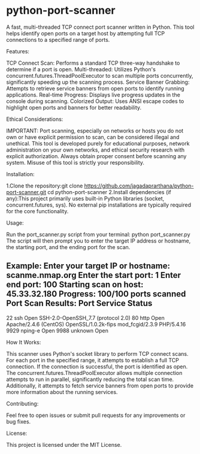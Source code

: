 # python-port-scanner
A fast, multi-threaded TCP connect port scanner written in Python. This tool helps identify open ports on a target host by attempting full TCP connections to a specified range of ports.

Features:

TCP Connect Scan: Performs a standard TCP three-way handshake to determine if a port is open.
Multi-threaded: Utilizes Python's concurrent.futures.ThreadPoolExecutor to scan multiple ports concurrently, significantly speeding up the scanning process.
Service Banner Grabbing: Attempts to retrieve service banners from open ports to identify running applications.
Real-time Progress: Displays live progress updates in the console during scanning.
Colorized Output: Uses ANSI escape codes to highlight open ports and banners for better readability.

Ethical Considerations:

IMPORTANT:
Port scanning, especially on networks or hosts you do not own or have explicit permission to scan, can be considered illegal and unethical. This tool is developed purely for educational purposes, network administration on your own networks, and ethical security research with explicit authorization. Always obtain proper consent before scanning any system. Misuse of this tool is strictly your responsibility.

Installation:

1.Clone the repository:git clone https://github.com/jagadaprarthana/python-port-scanner.git
cd python-port-scanner
2.Install dependencies (if any):This project primarily uses built-in Python libraries (socket, concurrent.futures, sys). No external pip installations are typically required for the core functionality.

Usage:

Run the port_scanner.py script from your terminal:
python port_scanner.py
The script will then prompt you to enter the target IP address or hostname, the starting port, and the ending port for the scan.

Example:
Enter your target IP or hostname: scanme.nmap.org
Enter the start port: 1
Enter end port: 100
Starting scan on host: 45.33.32.180
Progress: 100/100 ports scanned
Port Scan Results:
Port     Service         Status
-------------------------------------------------------------------------------------
22       ssh             Open
        SSH-2.0-OpenSSH_7.7 (protocol 2.0)
80       http            Open
        Apache/2.4.6 (CentOS) OpenSSL/1.0.2k-fips mod_fcgid/2.3.9 PHP/5.4.16
9929     nping-e            Open
9988     unknown         Open

How It Works:

This scanner uses Python's socket library to perform TCP connect scans. For each port in the specified range, it attempts to establish a full TCP connection. If the connection is successful, the port is identified as open. The concurrent.futures.ThreadPoolExecutor allows multiple connection attempts to run in parallel, significantly reducing the total scan time. Additionally, it attempts to fetch service banners from open ports to provide more information about the running services.

Contributing:

Feel free to open issues or submit pull requests for any improvements or bug fixes.

License:

This project is licensed under the MIT License.
